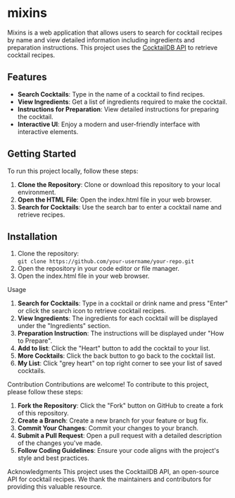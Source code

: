 # mixins

Mixins is a web application that allows users to search for cocktail recipes by name and view detailed information including ingredients and preparation instructions. This project uses the [CocktailDB API](https://www.thecocktaildb.com/) to retrieve cocktail recipes.

## Features

- **Search Cocktails**: Type in the name of a cocktail to find recipes.
- **View Ingredients**: Get a list of ingredients required to make the cocktail.
- **Instructions for Preparation**: View detailed instructions for preparing the cocktail.
- **Interactive UI**: Enjoy a modern and user-friendly interface with interactive elements.

## Getting Started

To run this project locally, follow these steps:

1. **Clone the Repository**: Clone or download this repository to your local environment.
2. **Open the HTML File**: Open the index.html file in your web browser.
3. **Search for Cocktails**: Use the search bar to enter a cocktail name and retrieve recipes.

## Installation

1. Clone the repository:\
`git clone https://github.com/your-username/your-repo.git`
2. Open the repository in your code editor or file manager.
3. Open the index.html file in your web browser.

Usage

1. **Search for Cocktails**: Type in a cocktail or drink name and press "Enter" or click the search icon to retrieve cocktail recipes.
2. **View Ingredients**: The ingredients for each cocktail will be displayed under the "Ingredients" section.
3. **Preparation Instruction**: The instructions will be displayed under "How to Prepare".
4. **Add to list**: Click the "Heart" button to add the cocktail to your list.
5. **More Cocktails**: Click the back button to go back to the cocktail list.
6. **My List**: Click "grey heart" on top right corner to see your list of saved cocktails.

Contribution Contributions are welcome! To contribute to this project, please follow these steps:

1. **Fork the Repository**: Click the "Fork" button on GitHub to create a fork of this repository.
2. **Create a Branch**: Create a new branch for your feature or bug fix.
3. **Commit Your Changes**: Commit your changes to your branch.
4. **Submit a Pull Request**: Open a pull request with a detailed description of the changes you've made.
5. **Follow Coding Guidelines**: Ensure your code aligns with the project's style and best practices.

Acknowledgments This project uses the CocktailDB API, an open-source API for cocktail recipes. We thank the maintainers and contributors for providing this valuable resource.

